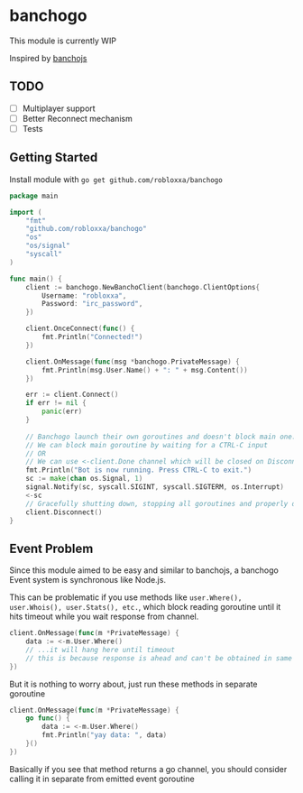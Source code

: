 # banchogo

This module is currently WIP

Inspired by [banchojs](https://github.com/ThePooN/bancho.js)

## TODO
- [ ] Multiplayer support
- [ ] Better Reconnect mechanism
- [ ] Tests

## Getting Started
Install module with `go get github.com/robloxxa/banchogo`

```go
package main

import (
	"fmt"
	"github.com/robloxxa/banchogo"
	"os"
	"os/signal"
	"syscall"
)

func main() {
	client := banchogo.NewBanchoClient(banchogo.ClientOptions{
		Username: "robloxxa",
		Password: "irc_password",
	})

	client.OnceConnect(func() {
		fmt.Println("Connected!")
	})

	client.OnMessage(func(msg *banchogo.PrivateMessage) {
		fmt.Println(msg.User.Name() + ": " + msg.Content())
	})

	err := client.Connect()
	if err != nil {
		panic(err)
	}
    
	// Banchogo launch their own goroutines and doesn't block main one.
	// We can block main goroutine by waiting for a CTRL-C input
	// OR
	// We can use <-client.Done channel which will be closed on Disconnect
	fmt.Println("Bot is now running. Press CTRL-C to exit.")
	sc := make(chan os.Signal, 1)
	signal.Notify(sc, syscall.SIGINT, syscall.SIGTERM, os.Interrupt)
	<-sc
    // Gracefully shutting down, stopping all goroutines and properly disconnect from IRC
	client.Disconnect()
}
```

## Event Problem
Since this module aimed to be easy and similar to banchojs, a banchogo Event system is synchronous like Node.js.

This can be problematic if you use methods like `user.Where(), user.Whois(), user.Stats(), etc.`, which block reading goroutine until it hits timeout while you wait response from channel.
```go
client.OnMessage(func(m *PrivateMessage) {
	data := <-m.User.Where()
	// ...it will hang here until timeout
	// this is because response is ahead and can't be obtained in same goroutine where event emitted
}) 
```
But it is nothing to worry about, just run these methods in separate goroutine
```go
client.OnMessage(func(m *PrivateMessage) {
	go func() {
        data := <-m.User.Where()
		fmt.Println("yay data: ", data)
	}()
}) 
```
Basically if you see that method returns a go channel, you should consider calling it in separate from emitted event goroutine
